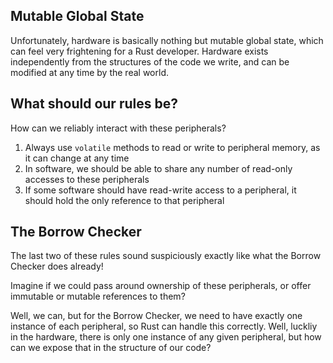 ## Mutable Global State

Unfortunately, hardware is basically nothing but mutable global state, which can feel very frightening for a Rust developer. Hardware exists independently from the structures of the code we write, and can be modified at any time by the real world.

## What should our rules be?

How can we reliably interact with these peripherals?

1. Always use `volatile` methods to read or write to peripheral memory, as it can change at any time
2. In software, we should be able to share any number of read-only accesses to these peripherals
3. If some software should have read-write access to a peripheral, it should hold the only reference to that peripheral

## The Borrow Checker

The last two of these rules sound suspiciously exactly like what the Borrow Checker does already!

Imagine if we could pass around ownership of these peripherals, or offer immutable or mutable references to them?

Well, we can, but for the Borrow Checker, we need to have exactly one instance of each peripheral, so Rust can handle this correctly. Well, luckliy in the hardware, there is only one instance of any given peripheral, but how can we expose that in the structure of our code?
